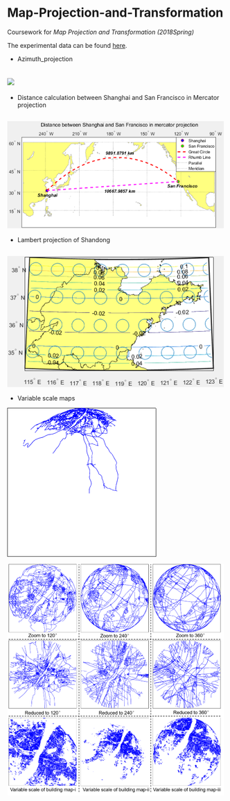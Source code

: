 # Map-Projection-and-Transformation
Coursework for *Map Projection and Transformation (2018Spring)*

The experimental data can be found [here](https://drive.google.com/drive/folders/1X2_r87gsZC2QJtkdLUmTf8bYkVkLgDz4?usp=sharing).<br/>
* Azimuth_projection<br/>

<img src="https://github.com/ywyue/Map-Projection-and-Transformation/blob/master/results/2.Azimuth_projection/Azimuth_projection.png" width="500px" align=center /><br/>
---
* Distance calculation between Shanghai and San Francisco in Mercator projection<br/>

<img src="https://github.com/ywyue/Map-Projection-and-Transformation/blob/master/results/3.Distance_calculation/Shanghai_San-Francisco.png" width="500px" align=center /><br/>
---
* Lambert projection of Shandong<br/>

<img src="https://github.com/ywyue/Map-Projection-and-Transformation/blob/master/results/4.Shandong_lambert_projection/Lambert_projection&deformation_representation.png" width="500px" align=center /><br/>
---
* Variable scale maps<br/>

![gif](https://github.com/ywyue/Map-Projection-and-Transformation/blob/master/results/5.Variable_scale_maps/Dynamic_map_of_variable_scale.gif)<br/>

<img src="https://github.com/ywyue/Map-Projection-and-Transformation/blob/master/results/5.Variable_scale_maps/Variable_scale_map.png" width="500px" align=center /><br/>